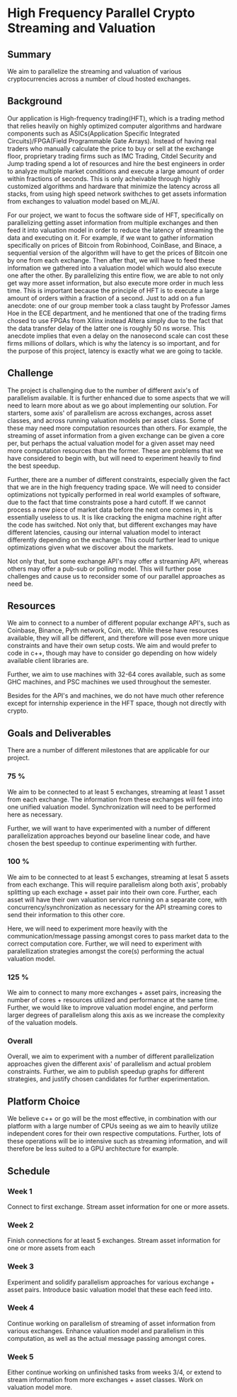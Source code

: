 # High Frequency Parallel Crypto Streaming and Valuation

## Summary
We aim to parallelize the streaming and valuation of various cryptocurrencies across a number of cloud hosted exchanges.

## Background
Our application is High-frequency trading(HFT), which is a trading method that relies heavily on highly optimized computer algorithms and hardware components such as ASICs(Application Specific Integrated Circuits)/FPGA(Field Programmable Gate Arrays). Instead of having real traders who manually calculate the price to buy or sell at the exchange floor, proprietary trading firms such as IMC Trading, Citdel Security and Jump trading spend a lot of resources and hire the best engineers in order to analyze multiple market conditions and execute a large amount of order within fractions of seconds. This is only acheivable through highly customized algorithms and hardware that minimize the latency across all stacks, from using high speed network swithches to get assets information from exchanges to valuation model based on ML/AI. 

For our project, we want to focus the software side of HFT, specifically on parallelizing getting asset information from multiple exchanges and then feed it into valuation model in order to reduce the latency of streaming the data and executing on it. For example, if we want to gather information specifically on prices of Bitcoin from Robinhood, CoinBase, and Binace, a sequential version of the algorithm will have to get the prices of Bitcoin one by one from each exchange. Then after that, we will have to feed these information we gathered into a valuation model which would also execute one after the other. By parallelizing this entire flow, we are able to not only get way more asset information, but also execute more order in much less time. This is important because the principle of HFT is to execute a large amount of orders within a fraction of a second. Just to add on a fun anecdote: one of our group member took a class taught by Professor James Hoe in the ECE department, and he mentioned that one of the trading firms chosed to use FPGAs from Xilinx instead Altera simply due to the fact that the data transfer delay of the latter one is roughly 50 ns worse. This anecdote implies that even a delay on the nanosecond scale can cost these firms millions of dollars, which is why the latency is so important, and for the purpose of this project, latency is exactly what we are going to tackle.

## Challenge
The project is challenging due to the number of different axix's of parallelism available. It is further enhanced due to some aspects that we will need to learn more about as we go about implementing our solution. For starters, some axis' of parallelism are across exchanges, across asset classes, and across running valuation models per asset class. Some of these may need more computation resources than others. For example, the streaming of asset information from a given exchange can be given a core per, but perhaps the actual valuation model for a given asset may need more computation resources than the former. These are problems that we have considered to begin with, but will need to experiment heavily to find the best speedup.

Further, there are a number of different constraints, especially given the fact that we are in the high frequency trading space. We will need to consider optimizations not typically performed in real world examples of software, due to the fact that time constraints pose a hard cutoff. If we cannot process a new piece of market data before the next one comes in, it is essentially useless to us. It is like cracking the enigma machine right after the code has switched. Not only that, but different exchanges may have different latencies, causing our internal valuation model to interact differently depending on the exchange. This could further lead to unique optimizations given what we discover about the markets.

Not only that, but some exchange API's may offer a streaming API, whereas others may offer a pub-sub or polling model. This will further pose challenges and cause us to reconsider some of our parallel approaches as need be.

## Resources
We aim to connect to a number of different popular exchange API's, such as Coinbase, Binance, Pyth network, Coin, etc. While these have resources available, they will all be different, and therefore will pose even more unique constraints and have their own setup costs. We aim and would prefer to code in c++, though may have to consider go depending on how widely available client libraries are.

Further, we aim to use machines with 32-64 cores available, such as some GHC machines, and PSC machines we used throughout the semester.

Besides for the API's and machines, we do not have much other reference except for internship experience in the HFT space, though not directly with crypto.

## Goals and Deliverables
There are a number of different milestones that are applicable for our project.

### 75 %
We aim to be connected to at least 5 exchanges, streaming at least 1 asset from each exchange. The information from these exchanges will feed into one unified valuation model. Synchronization will need to be performed here as necessary.

Further, we will want to have experimented with a number of different parallelization approaches beyond our baseline linear code, and have chosen the best speedup to continue experimenting with further.

### 100 %
We aim to be connected to at least 5 exchanges, streaming at lesat 5 assets from each exchange. This will require parallelism along both axis', probably splitting up each exchage + asset pair into their own core. Further, each asset will have their own valuation service running on a separate core, with concurrency/synchronization as necessary for the API streaming cores to send their information to this other core.

Here, we will need to experiment more heavily with the communication/message passing amongst cores to pass market data to the correct computation core. Further, we will need to experiment with paralellization strategies amongst the core(s) performing the actual valuation model.

### 125 %
We aim to connect to many more exchanges + asset pairs, increasing the number of cores + resources utilized and performance at the same time. Further, we would like to improve valuation model engine, and perform larger degrees of parallelism along this axis as we increase the complexity of the valuation models.

### Overall
Overall, we aim to experiment with a number of different parallelization approaches given the different axis' of parallelism and actual problem constraints. Further, we aim to publish speedup graphs for different strategies, and justify chosen candidates for further experimentation.

## Platform Choice
We believe c++ or go will be the most effective, in combination with our platform with a large number of CPUs seeing as we aim to heavily utilize independent cores for their own respective computations. Further, lots of these operations will be io intensive such as streaming information, and will therefore be less suited to a GPU architecture for example.

## Schedule

### Week 1
Connect to first exchange. Stream asset information for one or more assets.

### Week 2
Finish connections for at least 5 exchanges. Stream asset information for one or more assets from each

### Week 3
Experiment and solidify parallelism approaches for various exchange + asset pairs. Introduce basic valuation model that these each feed into.

### Week 4
Continue working on parallelism of streaming of asset information from various exchanges. Enhance valuation model and parallelism in this computation, as well as the actual message passing amongst cores.

### Week 5
Either continue working on unfinished tasks from weeks 3/4, or extend to stream information from more exchanges + asset classes. Work on valuation model more.
